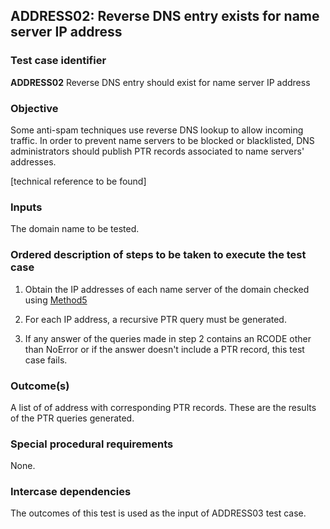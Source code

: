 ## ADDRESS02: Reverse DNS entry exists for name server IP address

### Test case identifier
**ADDRESS02** Reverse DNS entry should exist for name server IP address

### Objective

Some anti-spam techniques use reverse DNS lookup to allow incoming traffic.
In order to prevent name servers to be blocked or blacklisted, DNS 
administrators should publish PTR records associated to name servers'
addresses.

[technical reference to be found]

### Inputs

The domain name to be tested.

### Ordered description of steps to be taken to execute the test case

1. Obtain the IP addresses of each name server of the domain checked
   using [Method5](../Methods.md)

2. For each IP address, a recursive PTR query must be generated.

3. If any answer of the queries made in step 2 contains an RCODE other than
   NoError or if the answer doesn't include a PTR record, this test case fails.

### Outcome(s)

A list of of address with corresponding PTR records. These are the 
results of the PTR queries generated.

### Special procedural requirements

None.

### Intercase dependencies

The outcomes of this test is used as the input of ADDRESS03 test case.
